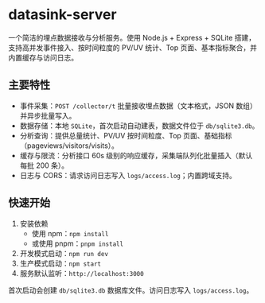 # datasink-server

一个简洁的埋点数据接收与分析服务。使用 Node.js + Express + SQLite 搭建，支持高并发事件接入、按时间粒度的 PV/UV 统计、Top 页面、基本指标聚合，并内置缓存与访问日志。

## 主要特性
- 事件采集：`POST /collector/t` 批量接收埋点数据（文本格式，JSON 数组）并异步批量写入。
- 数据存储：本地 `SQLite`，首次启动自动建表，数据文件位于 `db/sqlite3.db`。
- 分析查询：提供总量统计、PV/UV 按时间粒度、Top 页面、基础指标（pageviews/visitors/visits）。
- 缓存与限流：分析接口 60s 级别的响应缓存，采集端队列化批量插入（默认每批 200 条）。
- 日志与 CORS：请求访问日志写入 `logs/access.log`；内置跨域支持。

## 快速开始
1. 安装依赖
   - 使用 npm：`npm install`
   - 或使用 pnpm：`pnpm install`
2. 开发模式启动：`npm run dev`
3. 生产模式启动：`npm start`
4. 服务默认监听：`http://localhost:3000`

首次启动会创建 `db/sqlite3.db` 数据库文件。访问日志写入 `logs/access.log`。